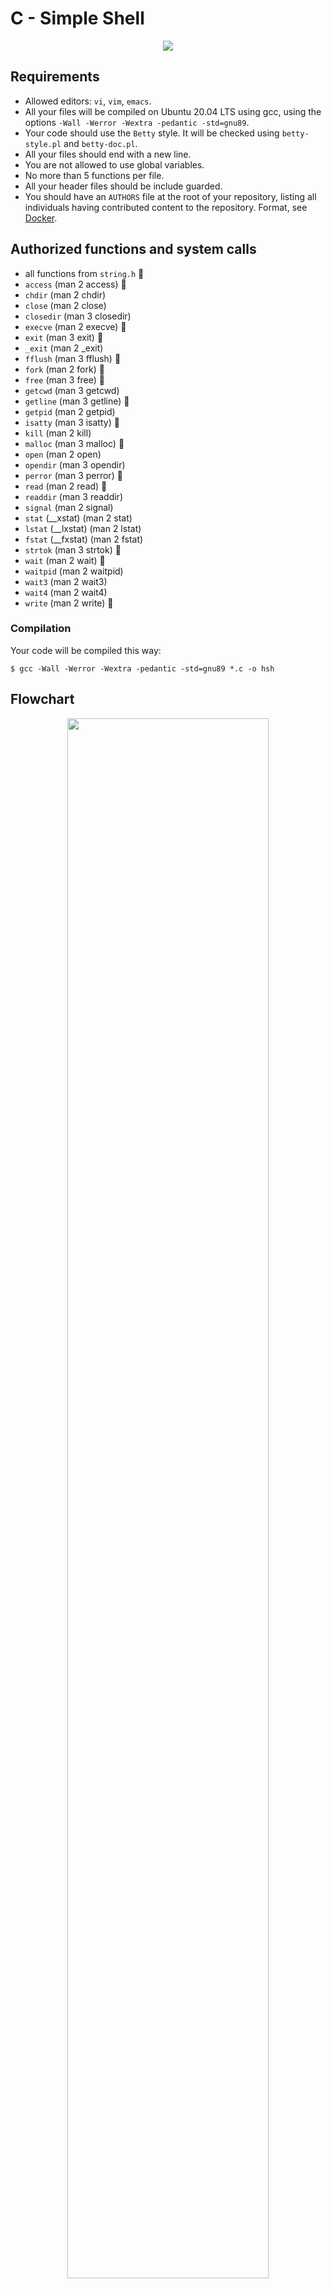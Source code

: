 #  C - Simple Shell

<div style="text-align:center"><img src="https://github.com/powerofcode2023/holbertonschool-printf/assets/135613629/65fb187e-0ae0-42a8-a548-e8f2cb25e92f" /></div>

##  Requirements
*   Allowed editors: `vi`, `vim`, `emacs`.
*   All your files will be compiled on Ubuntu 20.04 LTS using gcc, using the options `-Wall -Werror -Wextra -pedantic -std=gnu89`.
*   Your code should use the `Betty` style. It will be checked using `betty-style.pl` and `betty-doc.pl`.
*   All your files should end with a new line.
*   You are not allowed to use global variables.
*   No more than 5 functions per file.
*   All your header files should be include guarded.
*   You should have an `AUTHORS` file at the root of your repository, listing all individuals having contributed content to the repository. Format, see [Docker](https://github.com/moby/moby/blob/master/AUTHORS).

##  Authorized functions and system calls
*   all functions from `string.h` 📌
*   `access` (man 2 access) 📌
*   `chdir` (man 2 chdir)
*   `close` (man 2 close)
*   `closedir` (man 3 closedir)
*   `execve` (man 2 execve) 📌
*   `exit` (man 3 exit) 📌
*   `_exit` (man 2 _exit)
*   `fflush` (man 3 fflush) 📌
*   `fork` (man 2 fork) 📌
*   `free` (man 3 free) 📌
*   `getcwd` (man 3 getcwd)
*   `getline` (man 3 getline) 📌
*   `getpid` (man 2 getpid)
*   `isatty` (man 3 isatty) 📌
*   `kill` (man 2 kill)
*   `malloc` (man 3 malloc) 📌
*   `open` (man 2 open)
*   `opendir` (man 3 opendir)
*   `perror` (man 3 perror) 📌
*   `read` (man 2 read) 📌
*   `readdir` (man 3 readdir)
*   `signal` (man 2 signal)
*   `stat` (__xstat) (man 2 stat)
*   `lstat` (__lxstat) (man 2 lstat)
*   `fstat` (__fxstat) (man 2 fstat)
*   `strtok` (man 3 strtok) 📌
*   `wait` (man 2 wait) 📌
*   `waitpid` (man 2 waitpid)
*   `wait3` (man 2 wait3)
*   `wait4` (man 2 wait4)
*   `write` (man 2 write) 📌

### Compilation
Your code will be compiled this way:

```
$ gcc -Wall -Werror -Wextra -pedantic -std=gnu89 *.c -o hsh
```

## Flowchart

<div style="text-align:center"><img src="https://zupimages.net/viewer.php?id=23/34/dunb.png" width=80% height=80% /></div>

## Authors
* [**Abdelkader AOUAR**](https://github.com/powerofcode2023)
* [**Davis JOSEPH**](https://github.com/davisjoseph6)
